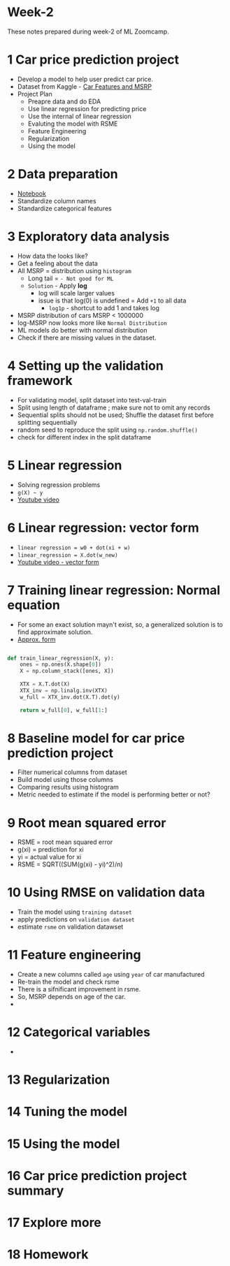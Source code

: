 # Week-2
These notes prepared during week-2 of ML Zoomcamp. 

# 1 Car price prediction project
- Develop a model to help user predict car price. 
- Dataset from Kaggle - [Car Features and MSRP](https://www.kaggle.com/datasets/CooperUnion/cardataset)
- Project Plan 
    - Preapre data and do EDA 
    - Use linear regression for predicting price
    - Use the internal of linear regression 
    - Evaluting the model with RSME 
    - Feature Engineering 
    - Regularization 
    - Using the model 

# 2 Data preparation
- [Notebook](../ipynb/02_car_price_prediction.ipynb)
- Standardize column names
- Standardize categorical features  

# 3 Exploratory data analysis
- How data the looks like?
- Get a feeling about the data
- All MSRP = distribution using `histogram`
    - Long tail = `- Not good for ML`
    - `Solution` - Apply **log**
        - log will scale larger values 
        - issue is that log(0) is undefined = Add `+1` to all data
            - `log1p` - shortcut to add 1 and takes log
- MSRP distribution of cars MSRP < 1000000
- log-MSRP now looks more like `Normal Distribution`
- ML models do better with normal distribution 
- Check if there are missing values in the dataset.


# 4 Setting up the validation framework
- For validating model, split dataset into test-val-train
- Split using length of dataframe ; make sure not to omit any records
- Sequential splits should not be used; Shuffle the dataset first before splitting sequentially
- random seed to reproduce the split using `np.random.shuffle()`
- check for different index in the split dataframe

# 5 Linear regression
- Solving regression problems
- `g(X) ~ y`
- [Youtube video](https://www.youtube.com/watch?v=Dn1eTQLsOdA&list=PL3MmuxUbc_hIhxl5Ji8t4O6lPAOpHaCLR&index=16)

# 6 Linear regression: vector form
- `linear regression = w0 + dot(xi + w)`
- `linear_regression = X.dot(w_new)`
- [Youtube video - vector form](https://www.youtube.com/watch?v=YkyevnYyAww&list=PL3MmuxUbc_hIhxl5Ji8t4O6lPAOpHaCLR&index=17)


# 7 Training linear regression: Normal equation
- For some an exact solution mayn't exist, so, a generalized solution is to find approximate solution.
-  [Approx. form](https://www.youtube.com/watch?v=hx6nak-Y11g&list=PL3MmuxUbc_hIhxl5Ji8t4O6lPAOpHaCLR&index=18)
```py

def train_linear_regression(X, y):
    ones = np.ones(X.shape[0])
    X = np.column_stack([ones, X])
    
    XTX = X.T.dot(X)
    XTX_inv = np.linalg.inv(XTX)
    w_full = XTX_inv.dot(X.T).dot(y)
    
    return w_full[0], w_full[1:]

```

# 8 Baseline model for car price prediction project
- Filter numerical columns from dataset
- Build model using those columns 
- Comparing results using histogram 
- Metric needed to estimate if the model is performing better or not?


# 9 Root mean squared error
- RSME = root mean squared error 
- g(xi) = prediction for xi
- yi = actual value for xi
- RSME = SQRT((SUM(g(xi) - yi)^2)/n)

# 10 Using RMSE on validation data
- Train the model using `training dataset`
- apply predictions on `validation dataset`
- estimate `rsme` on validation datawset

# 11 Feature engineering
- Create a new columns called `age` using `year` of car manufactured
- Re-train the model and check rsme
- There is a sifnificant improvement in rsme. 
- So, MSRP depends on age of the car.
- 

# 12 Categorical variables
- 

# 13 Regularization
# 14 Tuning the model
# 15 Using the model
# 16 Car price prediction project summary
# 17 Explore more
# 18 Homework
